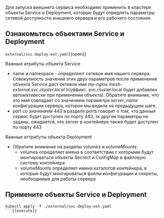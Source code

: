 Для запуска внешнего сервиса необходимо применить в кластере объекты Service и Deployment, которые будут опредлять параметры сетевой доступности внешнего сервера и его рабочего состояния. 

## Ознакомьтесь объектами Service и Deployment

`external/svc-deploy-ext.yaml`{{open}}

Важные атрибуты объекта Service
* name и namespace - определяют сетевое имя нашего сервера. Совокупность значений этих двух параметров после применения объекта Service даст сетевое имя *my-nginx.mesh-external.svc.cluster.local* (суффикс .svc.cluster.local будет добавлен автомативески при применении объекта). Обратите внимание, что это имя совпадает со значением параметра *server_name* конфигурации сервера, которое мы видели на предыдущем шаге. 
* port со значением 443 в разделе ports говорит о том, что данный сервис будет доступен по порту 443, тк другие параметры не заданы, ожидается, что server в контейнере также будет доступен по порту 443

Важные аттрибуты объекта Deployment

* Обратите внимание на разделы volumes и volumeMounts:
  * volumes определяет имена в соответствии с которыми будут монтироваться объекты Secrect и ConfigMap в файловую систему контейнера
  * volumeMounts определяет имена каталогов контейнера, в которые будут монтироваться файлы конфигурации и секреты, необходимые для работы сервера

## Примените объекты Service и Deployment

```
kubectl apply -f ./external/svc-deploy-ext.yaml
```{{execute}}

